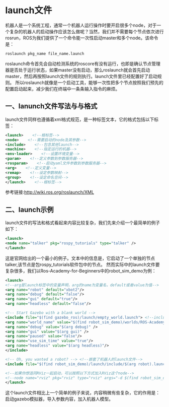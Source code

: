 # launch文件

机器人是一个系统工程，通常一个机器人运行操作时要开启很多个node，对于一个复杂的机器人的启动操作应该怎么做呢？当然，我们并不需要每个节点依次进行rosrun，ROS为我们提供了一个命令能一次性启动master和多个node。该命令是：
```
roslaunch pkg_name file_name.launch
```
roslaunch命令首先会自动检测系统的roscore有没有运行，也即是确认节点管理器是否处于运行状态，如果master没有启动，那么roslaunch就会首先启动master，然后再按照launch文件的规则执行。launch文件里已经配置好了启动规则。 所以roslaunch就像是一个启动工具，能够一次性把多个节点按照我们预先的配置启动起来，减少我们在终端中一条条输入指令的麻烦。

## 一、lanunch文件写法与与格式

launch文件同样也遵循着xml格式规范，是一种标签文本，它的格式包括以下标签：
```xml
<launch>    <!--根标签-->
<node>    <!--需要启动的node及其参数-->
<include>    <!--包含其他launch-->
<machine>    <!--指定运行的机器-->
<env-loader>    <!--设置环境变量-->
<param>    <!--定义参数到参数服务器-->
<rosparam>    <!--启动yaml文件参数到参数服务器-->
<arg>    <!--定义变量-->
<remap>    <!--设定参数映射-->
<group>    <!--设定命名空间-->
</launch>    <!--根标签-->
```
参考链接:http://wiki.ros.org/roslaunch/XML

## 二、launch示例

launch文件的写法和格式看起来内容比较复杂，我们先来介绍一个最简单的例子如下：
```xml
<launch>
<node name="talker" pkg="rospy_tutorials" type="talker" />
</launch>
```
这是官网给出的一个最小的例子。文本中的信息是，它启动了一个单独的节点talker,该节点是包rospy_tutorials软件包中的节点。
然而实际中的launch文件要复杂很多，我们以Ros-Academy-for-Beginners中的robot_sim_demo为例：
```xml
<launch>
<!--arg是launch标签中的变量声明，arg的name为变量名，default或者value为值-->
<arg name="robot" default="xbot2"/>
<arg name="debug" default="false"/>
<arg name="gui" default="true"/>
<arg name="headless" default="false"/>

<!-- Start Gazebo with a blank world -->
<include file="$(find gazebo_ros)/launch/empty_world.launch"> <!--include用来嵌套仿真场景的launch文件-->
<arg name="world_name" value="$(find robot_sim_demo)/worlds/ROS-Academy.world"/>
<arg name="debug" value="$(arg debug)" />
<arg name="gui" value="$(arg gui)" />
<arg name="paused" value="false"/>
<arg name="use_sim_time" value="true"/>
<arg name="headless" value="$(arg headless)"/>
</include>

<!-- Oh, you wanted a robot? --> <!--嵌套了机器人的launch文件-->
<include file="$(find robot_sim_demo)/launch/include/$(arg robot).launch.xml" />

<!--如果你想连同RViz一起启动，可以按照以下方式加入RViz这个node-->
<!--node name="rviz" pkg="rviz" type="rviz" args="-d $(find robot_sim_demo)/urdf_gazebo.rviz" /-->
</launch>
```
这个launch文件相比上一个简单的例子来说，内容稍微有些复杂，它的作用是：启动gazebo模拟器，导入参数内容，加入机器人模型。